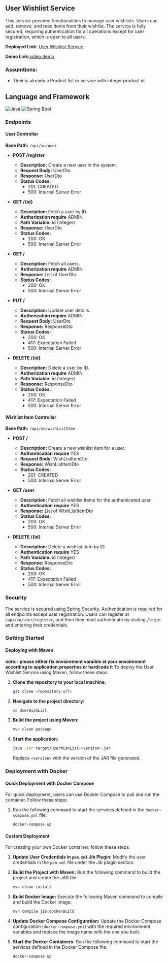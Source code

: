 ## User Wishlist Service

This service provides functionalities to manage user wishlists. Users can add, remove, and read items from their wishlist. The service is fully secured, requiring authentication for all operations except for user registration, which is open to all users.

**Deployed Link:** [User Wishlist Service](http://20.193.128.108/)

**Demo Link:**[video demo](https://sus9.in/xeswps)

### Assumtions:
- Their is already a Product list or service with integer product id
## Language and Framework
![Java](https://img.shields.io/badge/Language-Java-green)
![Spring Boot](https://img.shields.io/badge/Framework-Spring%20Boot-brightgreen)

### Endpoints

#### User Controller

**Base Path:** `/api/vo/user`

- **POST /register**
  - **Description:** Create a new user in the system.
  - **Request Body:** UserDto
  - **Response:** UserDto
  - **Status Codes:**
    - 201: CREATED
    - 500: Internal Server Error

- **GET /{id}**
  - **Description:** Fetch a user by ID.
  - **Autherization require** ADMIN
  - **Path Variable:** id (Integer)
  - **Response:** UserDto
  - **Status Codes:**
    - 200: OK
    - 500: Internal Server Error

- **GET /**
  - **Description:** Fetch all users.
  - **Autherization require** ADMIN
  - **Response:** List of UserDto
  - **Status Codes:**
    - 200: OK
    - 500: Internal Server Error

- **PUT /**
  - **Description:** Update user details.
  - **Autherization require** ADMIN
  - **Request Body:** UserDto
  - **Response:** ResponseDto
  - **Status Codes:**
    - 200: OK
    - 417: Expectation Failed
    - 500: Internal Server Error

- **DELETE /{id}**
  - **Description:** Delete a user by ID.
  - **Autherization require** ADMIN
  - **Path Variable:** id (Integer)
  - **Response:** ResponseDto
  - **Status Codes:**
    - 200: OK
    - 417: Expectation Failed
    - 500: Internal Server Error

#### Wishlist Item Controller

**Base Path:** `/api/vo/wishListItem`

- **POST /**
  - **Description:** Create a new wishlist item for a user.
  - **Authentication require** YES
  - **Request Body:** WishListItemDto
  - **Response:** WishListItemDto
  - **Status Codes:**
    - 201: CREATED
    - 500: Internal Server Error

- **GET /user**
  - **Description:** Fetch all wishlist items for the authenticated user.
  - **Authentication require** YES
  - **Response:** List of WishListItemDto
  - **Status Codes:**
    - 200: OK
    - 500: Internal Server Error

- **DELETE /{id}**
  - **Description:** Delete a wishlist item by ID.
  - **Authentication require** YES
  - **Path Variable:** id (Integer)
  - **Response:** ResponseDto
  - **Status Codes:**
    - 200: OK
    - 417: Expectation Failed
    - 500: Internal Server Error

### Security

The service is secured using Spring Security. Authentication is required for all endpoints except user registration. Users can register at `/api/vo/user/register`, and then they must authenticate by visiting `/login` and entering their credentials.


### Getting Started

#### Deploying with Maven
**note:- please either fix envoirement varaible at your envoirement according to application.properties or hardcode it**
To deploy the User Wishlist Service using Maven, follow these steps:

1. **Clone the repository to your local machine:**
   ```sh
   git clone <repository-url>
   ```

2. **Navigate to the project directory:**
   ```sh
   cd UserWishList
   ```

3. **Build the project using Maven:**
   ```sh
   mvn clean package
   ```

4. **Start the application:**
   ```sh
   java -jar target/UserWishList-<version>.jar
   ```
   Replace `<version>` with the version of the JAR file generated.


### Deployment with Docker

#### Quick Deployment with Docker Compose

For quick deployment, users can use Docker Compose to pull and run the container. Follow these steps:

1. Run the following command to start the services defined in the `docker-compose.yml` file:
   ```sh
   docker-compose up
   ```

#### Custom Deployment

For creating your own Docker container, follow these steps:

1. **Update User Credentials in `pom.xml` Jib Plugin:**
   Modify the user credentials in the `pom.xml` file under the Jib plugin section.

2. **Build the Project with Maven:**
   Run the following command to build the project and create the JAR file:
   ```sh
   mvn clean install
   ```

3. **Build Docker Image:**
   Execute the following Maven command to compile and build the Docker image:
   ```sh
   mvn compile jib:dockerBuild
   ```

4. **Update Docker Compose Configuration:**
   Update the Docker Compose configuration (`docker-compose.yml`) with the required environment variables and replace the image name with the one you built.

5. **Start the Docker Containers:**
   Run the following command to start the services defined in the Docker Compose file:
   ```sh
   docker-compose up
   ```

